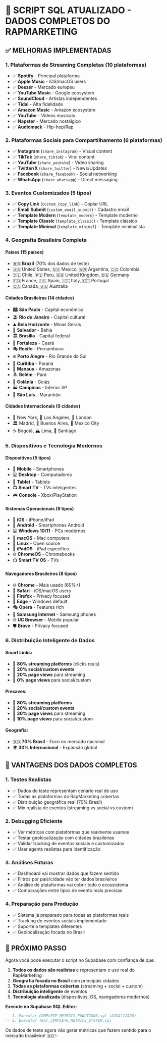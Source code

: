 # 🚀 SCRIPT SQL ATUALIZADO - DADOS COMPLETOS DO RAPMARKETING

## ✅ **MELHORIAS IMPLEMENTADAS**

### **1. Plataformas de Streaming Completas (10 plataformas)**
- ✅ **Spotify** - Principal plataforma
- ✅ **Apple Music** - iOS/macOS users
- ✅ **Deezer** - Mercado europeu
- ✅ **YouTube Music** - Google ecosystem
- ✅ **SoundCloud** - Artistas independentes
- ✅ **Tidal** - Alta fidelidade
- ✅ **Amazon Music** - Amazon ecosystem
- ✅ **YouTube** - Vídeos musicais
- ✅ **Napster** - Mercado nostálgico
- ✅ **Audiomack** - Hip-hop/Rap

### **2. Plataformas Sociais para Compartilhamento (6 plataformas)**
- ✅ **Instagram** (`share_instagram`) - Visual content
- ✅ **TikTok** (`share_tiktok`) - Viral content
- ✅ **YouTube** (`share_youtube`) - Video sharing
- ✅ **Twitter/X** (`share_twitter`) - News/Updates
- ✅ **Facebook** (`share_facebook`) - Social networking
- ✅ **WhatsApp** (`share_whatsapp`) - Direct messaging

### **3. Eventos Customizados (5 tipos)**
- ✅ **Copy Link** (`custom_copy_link`) - Copiar URL
- ✅ **Email Submit** (`custom_email_submit`) - Cadastro email
- ✅ **Template Modern** (`template_modern`) - Template moderno
- ✅ **Template Classic** (`template_classic`) - Template clássico
- ✅ **Template Minimal** (`template_minimal`) - Template minimalista

### **4. Geografia Brasileira Completa**

#### **Países (15 países)**
- 🇧🇷 **Brazil** (70% dos dados de teste)
- 🇺🇸 United States, 🇲🇽 Mexico, 🇦🇷 Argentina, 🇨🇴 Colombia
- 🇨🇱 Chile, 🇵🇪 Peru, 🇬🇧 United Kingdom, 🇩🇪 Germany
- 🇫🇷 France, 🇪🇸 Spain, 🇮🇹 Italy, 🇵🇹 Portugal
- 🇨🇦 Canada, 🇦🇺 Australia

#### **Cidades Brasileiras (14 cidades)**
- 🏙️ **São Paulo** - Capital econômica
- 🏖️ **Rio de Janeiro** - Capital cultural
- ⛰️ **Belo Horizonte** - Minas Gerais
- 🌴 **Salvador** - Bahia
- 🏛️ **Brasília** - Capital federal
- 🌊 **Fortaleza** - Ceará
- 🎭 **Recife** - Pernambuco
- ❄️ **Porto Alegre** - Rio Grande do Sul
- 🌲 **Curitiba** - Paraná
- 🌳 **Manaus** - Amazonas
- 🏝️ **Belém** - Pará
- 🌾 **Goiânia** - Goiás
- 🏭 **Campinas** - Interior SP
- 🦩 **São Luís** - Maranhão

#### **Cidades Internacionais (9 cidades)**
- 🗽 New York, 🌴 Los Angeles, 🏰 London
- 🏛️ Madrid, 🗼 Buenos Aires, 🌮 Mexico City
- ☕ Bogotá, 🏔️ Lima, 🍷 Santiago

### **5. Dispositivos e Tecnologia Modernos**

#### **Dispositivos (5 tipos)**
- 📱 **Mobile** - Smartphones
- 💻 **Desktop** - Computadores
- 📱 **Tablet** - Tablets
- 📺 **Smart TV** - TVs inteligentes
- 🎮 **Console** - Xbox/PlayStation

#### **Sistemas Operacionais (9 tipos)**
- 📱 **iOS** - iPhone/iPad
- 🤖 **Android** - Smartphones Android
- 💻 **Windows 10/11** - PCs modernos
- 🍎 **macOS** - Mac computers
- 🐧 **Linux** - Open source
- 📱 **iPadOS** - iPad específico
- 🌐 **ChromeOS** - Chromebooks
- 📺 **Smart TV OS** - TVs

#### **Navegadores Brasileiros (8 tipos)**
- 🌐 **Chrome** - Mais usado (60%+)
- 🍎 **Safari** - iOS/macOS users
- 🦊 **Firefox** - Privacy focused
- 🔷 **Edge** - Windows default
- 🎭 **Opera** - Features rich
- 📱 **Samsung Internet** - Samsung phones
- 🌐 **UC Browser** - Mobile popular
- 🛡️ **Brave** - Privacy focused

### **6. Distribuição Inteligente de Dados**

#### **Smart Links:**
- 🎵 **80% streaming platforms** (clicks reais)
- 📱 **20% social/custom events**
- 👀 **20% page views** para streaming
- 🔗 **0% page views** para social/custom

#### **Presaves:**
- 🎵 **80% streaming platforms** 
- 📱 **20% social/custom events**
- 👀 **30% page views** para streaming
- 🔗 **10% page views** para social/custom

#### **Geografia:**
- 🇧🇷 **70% Brasil** - Foco no mercado nacional
- 🌍 **30% Internacional** - Expansão global

## 🎯 **VANTAGENS DOS DADOS COMPLETOS**

### **1. Testes Realistas**
- ✅ Dados de teste representam cenário real de uso
- ✅ Todas as plataformas do RapMarketing cobertas
- ✅ Distribuição geográfica real (70% Brasil)
- ✅ Mix realista de eventos (streaming vs social vs custom)

### **2. Debugging Eficiente**
- ✅ Ver métricas com plataformas que realmente usamos
- ✅ Testar geolocalização com cidades brasileiras
- ✅ Validar tracking de eventos sociais e customizados
- ✅ User agents realistas para identificação

### **3. Análises Futuras**
- ✅ Dashboard vai mostrar dados que fazem sentido
- ✅ Filtros por país/cidade vão ter dados brasileiros
- ✅ Análise de plataformas vai cobrir todo o ecossistema
- ✅ Comparações entre tipos de evento mais precisas

### **4. Preparação para Produção**
- ✅ Sistema já preparado para todas as plataformas reais
- ✅ Tracking de eventos sociais implementado
- ✅ Suporte a templates diferentes
- ✅ Geolocalização focada no Brasil

## 🚀 **PRÓXIMO PASSO**

Agora você pode executar o script no Supabase com confiança de que:

1. **Todos os dados são realistas** e representam o uso real do RapMarketing
2. **Geografia focada no Brasil** com principais cidades
3. **Todas as plataformas cobertas** (streaming + social + custom)
4. **Distribuição inteligente** de eventos
5. **Tecnologia atualizada** (dispositivos, OS, navegadores modernos)

**Execute no Supabase SQL Editor:**
```sql
-- 1. Executar COMPLETE_METRICS_FUNCTIONS.sql (ATUALIZADO)
-- 2. Executar TEST_COMPLETE_METRICS_SYSTEM.sql
```

Os dados de teste agora vão gerar métricas que fazem sentido para o mercado brasileiro! 🇧🇷✨
